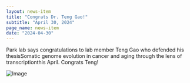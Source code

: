 ```yaml
---
layout: news-item
title: "Congrats Dr. Teng Gao!"
subtitle: "April 30, 2024"
page_name: news-item
date: "2024-04-30"
---
```


Park lab says congratulations to lab member Teng Gao who defended his thesisSomatic genome evolution in cancer and aging through the lens of transcriptionthis April. Congrats Teng!

![Image](https://compbio.hms.harvard.edu/sites/projects.iq.harvard.edu/files/styles/os_files_xxlarge/public/parklab/files/img_4995.jpg?m=1715198003&itok=4lbdMzjh)


